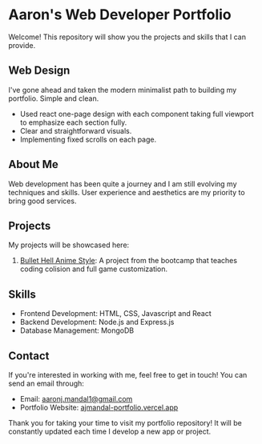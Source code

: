 # Aaron's Web Developer Portfolio

Welcome! This repository will show you the projects and skills that I can provide.

## Web Design

I've gone ahead and taken the modern minimalist path to building my portfolio. Simple and clean.

- Used react one-page design with each component taking full viewport to emphasize each section fully.
- Clear and straightforward visuals.
- Implementing fixed scrolls on each page.

## About Me

Web development has been quite a journey and I am still evolving my techniques and skills. User experience and aesthetics are my priority to bring good services.

## Projects

My projects will be showcased here:

1. [Bullet Hell Anime Style](https://github.com/AaronJMandal/project-js-nyan-cat): A project from the bootcamp that teaches coding colision and full game customization.

## Skills

- Frontend Development: HTML, CSS, Javascript and React
- Backend Development: Node.js and Express.js
- Database Management: MongoDB

## Contact

If you're interested in working with me, feel free to get in touch! You can send an email through:

- Email: aaronj.mandal1@gmail.com
- Portfolio Website: [ajmandal-portfolio.vercel.app](https://ajmandal-portfolio.vercel.app/)

Thank you for taking your time to visit my portfolio repository! It will be constantly updated each time I develop a new app
or project.
